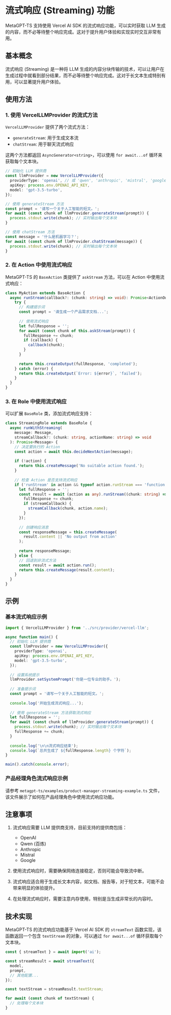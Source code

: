 # 流式响应 (Streaming) 功能

MetaGPT-TS 支持使用 Vercel AI SDK 的流式响应功能，可以实时获取 LLM 生成的内容，而不必等待整个响应完成。这对于提升用户体验和实现实时交互非常有用。

## 基本概念

流式响应 (Streaming) 是一种将 LLM 生成的内容分块传输的技术，可以让用户在生成过程中就看到部分结果，而不必等待整个响应完成。这对于长文本生成特别有用，可以显著提升用户体验。

## 使用方法

### 1. 使用 VercelLLMProvider 的流式方法

`VercelLLMProvider` 提供了两个流式方法：

- `generateStream`: 用于生成文本流
- `chatStream`: 用于聊天流式响应

这两个方法都返回 `AsyncGenerator<string>`，可以使用 `for await...of` 循环来获取每个文本块。

```typescript
// 初始化 LLM 提供商
const llmProvider = new VercelLLMProvider({
  providerType: 'openai', // 或 'qwen', 'anthropic', 'mistral', 'google'
  apiKey: process.env.OPENAI_API_KEY,
  model: 'gpt-3.5-turbo',
});

// 使用 generateStream 方法
const prompt = '请写一个关于人工智能的短文。';
for await (const chunk of llmProvider.generateStream(prompt)) {
  process.stdout.write(chunk); // 实时输出每个文本块
}

// 使用 chatStream 方法
const message = '什么是机器学习？';
for await (const chunk of llmProvider.chatStream(message)) {
  process.stdout.write(chunk); // 实时输出每个文本块
}
```

### 2. 在 Action 中使用流式响应

MetaGPT-TS 的 `BaseAction` 类提供了 `askStream` 方法，可以在 Action 中使用流式响应：

```typescript
class MyAction extends BaseAction {
  async runStream(callback?: (chunk: string) => void): Promise<ActionOutput> {
    try {
      // 构建提示词
      const prompt = '请生成一个产品需求文档...';
      
      // 使用流式响应
      let fullResponse = '';
      for await (const chunk of this.askStream(prompt)) {
        fullResponse += chunk;
        if (callback) {
          callback(chunk);
        }
      }
      
      return this.createOutput(fullResponse, 'completed');
    } catch (error) {
      return this.createOutput(`Error: ${error}`, 'failed');
    }
  }
}
```

### 3. 在 Role 中使用流式响应

可以扩展 `BaseRole` 类，添加流式响应支持：

```typescript
class StreamingRole extends BaseRole {
  async runWithStreaming(
    message: Message, 
    streamCallback?: (chunk: string, actionName: string) => void
  ): Promise<Message> {
    // 决定要执行的 Action
    const action = await this.decideNextAction(message);
    
    if (!action) {
      return this.createMessage('No suitable action found.');
    }
    
    // 检查 Action 是否支持流式响应
    if ('runStream' in action && typeof action.runStream === 'function') {
      let fullResponse = '';
      const result = await (action as any).runStream((chunk: string) => {
        fullResponse += chunk;
        if (streamCallback) {
          streamCallback(chunk, action.name);
        }
      });
      
      // 创建响应消息
      const responseMessage = this.createMessage(
        result.content || 'No output from action'
      );
      
      return responseMessage;
    } else {
      // 回退到非流式方法
      const result = await action.run();
      return this.createMessage(result.content);
    }
  }
}
```

## 示例

### 基本流式响应示例

```typescript
import { VercelLLMProvider } from '../src/provider/vercel-llm';

async function main() {
  // 初始化 LLM 提供商
  const llmProvider = new VercelLLMProvider({
    providerType: 'openai',
    apiKey: process.env.OPENAI_API_KEY,
    model: 'gpt-3.5-turbo',
  });
  
  // 设置系统提示
  llmProvider.setSystemPrompt('你是一位专业的助手。');
  
  // 准备提示词
  const prompt = '请写一个关于人工智能的短文。';
  
  console.log('开始生成流式响应...');
  
  // 使用 generateStream 方法获取流式响应
  let fullResponse = '';
  for await (const chunk of llmProvider.generateStream(prompt)) {
    process.stdout.write(chunk); // 实时输出每个文本块
    fullResponse += chunk;
  }
  
  console.log('\n\n流式响应结束');
  console.log(`总共生成了 ${fullResponse.length} 个字符`);
}

main().catch(console.error);
```

### 产品经理角色流式响应示例

请参考 `metagpt-ts/examples/product-manager-streaming-example.ts` 文件，该文件展示了如何在产品经理角色中使用流式响应功能。

## 注意事项

1. 流式响应需要 LLM 提供商支持，目前支持的提供商包括：
   - OpenAI
   - Qwen (百炼)
   - Anthropic
   - Mistral
   - Google

2. 使用流式响应时，需要确保网络连接稳定，否则可能会导致流中断。

3. 流式响应适合用于生成长文本内容，如文档、报告等，对于短文本，可能不会带来明显的体验提升。

4. 在处理流式响应时，需要注意内存使用，特别是当生成非常长的内容时。

## 技术实现

MetaGPT-TS 的流式响应功能基于 Vercel AI SDK 的 `streamText` 函数实现，该函数返回一个包含 `textStream` 的对象，可以通过 `for await...of` 循环获取每个文本块。

```typescript
const { streamText } = await import('ai');

const streamResult = await streamText({
  model,
  prompt,
  // 其他配置...
});

const textStream = streamResult.textStream;

for await (const chunk of textStream) {
  // 处理每个文本块
}
``` 